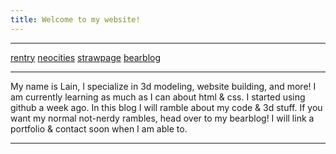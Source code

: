 ```yaml
---
title: Welcome to my website!
---
```

***
[rentry](https://rentry.org/cyberistic) [neocities](https://cyberistic.neocities.org/) [strawpage](https://cyberistic.straw.page/) [bearblog](https://cyberistic.bearblog.dev/)
***
My name is Lain, I specialize in 3d modeling, website building, and more! I am currently learning as much as I can about html & css. I started using github a week ago.
In this blog I will ramble about my code & 3d stuff. If you want my normal not-nerdy rambles, head over to my bearblog!
I will link a portfolio & contact soon when I am able to.
***
